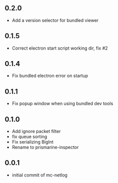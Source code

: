 ## 0.2.0
* Add a version selector for bundled viewer

## 0.1.5
* Correct electron start script working dir, fix #2

## 0.1.4
* Fix bundled electron error on startup

## 0.1.1

* Fix popup window when using bundled dev tools

## 0.1.0

* Add ignore packet filter
* fix queue sorting
* Fix serializing BigInt
* Rename to prismarine-inspector

## 0.0.1

* initial commit of mc-netlog
